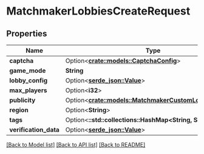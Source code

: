 # MatchmakerLobbiesCreateRequest

## Properties

Name | Type | Description | Notes
------------ | ------------- | ------------- | -------------
**captcha** | Option<[**crate::models::CaptchaConfig**](CaptchaConfig.md)> |  | [optional]
**game_mode** | **String** |  | 
**lobby_config** | Option<[**serde_json::Value**](.md)> |  | [optional]
**max_players** | Option<**i32**> |  | [optional]
**publicity** | Option<[**crate::models::MatchmakerCustomLobbyPublicity**](MatchmakerCustomLobbyPublicity.md)> |  | [optional]
**region** | Option<**String**> |  | [optional]
**tags** | Option<**::std::collections::HashMap<String, String>**> |  | [optional]
**verification_data** | Option<[**serde_json::Value**](.md)> |  | [optional]

[[Back to Model list]](../README.md#documentation-for-models) [[Back to API list]](../README.md#documentation-for-api-endpoints) [[Back to README]](../README.md)



